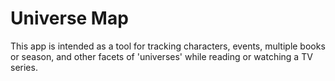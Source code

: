 # Universe Map

This app is intended as a tool for tracking characters, events, multiple books or season, and other facets of 'universes' while reading or watching a TV series.